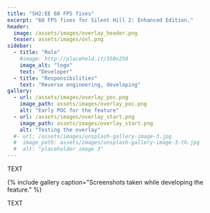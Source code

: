 ```yaml
---
title: "SH2:EE 60 FPS fixes"
excerpt: "60 FPS fixes for Silent Hill 2: Enhanced Edition."
header:
  image: /assets/images/overlay_header.png
  teaser: assets/images/ovl.png
sidebar:
  - title: "Role"
    #image: http://placehold.it/350x250
    image_alt: "logo"
    text: "Developer"
  - title: "Responsibilities"
    text: "Reverse engineering, developing"
gallery:
  - url: /assets/images/overlay_poc.png
    image_path: assets/images/overlay_poc.png
    alt: "Early POC for the feature"
  - url: /assets/images/overlay_start.png
    image_path: assets/images/overlay_start.png
    alt: "Testing the overlay"
  #- url: /assets/images/unsplash-gallery-image-3.jpg
  #  image_path: assets/images/unsplash-gallery-image-3-th.jpg
  #  alt: "placeholder image 3"
---
```


TEXT

{% include gallery caption="Screenshots taken while developing the feature." %}

TEXT

